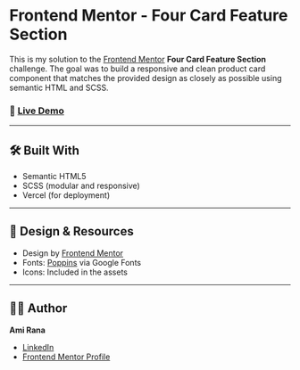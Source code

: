 # Frontend Mentor - Four Card Feature Section

This is my solution to the [Frontend Mentor](https://www.frontendmentor.io/) **Four Card Feature Section** challenge. The goal was to build a responsive and clean product card component that matches the provided design as closely as possible using semantic HTML and SCSS.

### 🚀 [Live Demo](https://amirana.github.io/frontend-mentor-practice-projects/four-card-feature-section/)

---

## 🛠️ Built With

- Semantic HTML5
- SCSS (modular and responsive)
- Vercel (for deployment)

---

## 🎨 Design & Resources

- Design by [Frontend Mentor](https://www.frontendmentor.io/)
- Fonts: [Poppins](https://fonts.google.com/specimen/Poppins) via Google Fonts
- Icons: Included in the assets

---

## 🙋‍♀️ Author

**Ami Rana**

- [LinkedIn](https://www.linkedin.com/in/ami-rana/)
- [Frontend Mentor Profile](https://www.frontendmentor.io/profile/amirana)